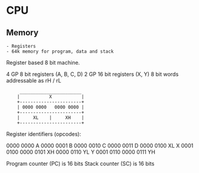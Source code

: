 # CPU

## Memory
    - Registers
    - 64k memory for program, data and stack

Register based 8 bit machine.

4 GP 8 bit registers (A, B, C, D)
2 GP 16 bit registers (X, Y)
    8 bit words addressable as rH / rL

```
     _______________________
    |           X           |
    +-----------------------+
    | 0000 0000   0000 0000 |
    +-----------------------+
    |     XL    |     XH    |
    +-----------------------+
```

Register identifiers (opcodes):

0000 0000 A
0000 0001 B
0000 0010 C
0000 0011 D
0000 0100 XL   X 0001 0100
0000 0101 XH
0000 0110 YL   Y 0001 0110
0000 0111 YH

Program counter (PC) is 16 bits
Stack counter (SC) is 16 bits
